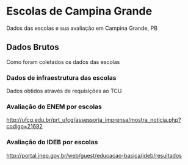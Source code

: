 # Escolas de Campina Grande
Dados das escolas e sua avaliação em Campina Grande, PB

## Dados Brutos
Como foram coletados os dados das escolas

### Dados de infraestrutura das escolas
Dados obtidos através de requisições ao TCU

### Avaliação do ENEM por escolas
http://ufcg.edu.br/prt_ufcg/assessoria_imprensa/mostra_noticia.php?codigo=21692

### Avaliação do IDEB por escolas
http://portal.inep.gov.br/web/guest/educacao-basica/ideb/resultados 

